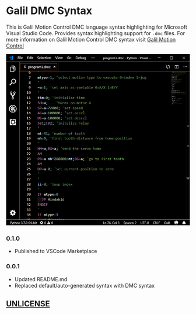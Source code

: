 # Galil DMC Syntax
This is Galil Motion Control DMC language syntax highlighting for Microsoft Visual Studio Code. Provides syntax highlighting support for `.dmc` files. For more information on Galil Motion Control DMC syntax visit [ Galil Motion Control](http://www.galilmc.com/)

![Example Image](./example.png)

### 0.1.0

* Published to VSCode Marketplace

### 0.0.1

* Updated README.md
* Replaced default/auto-generated syntax with DMC syntax

## [UNLICENSE](./UNLICENSE)
